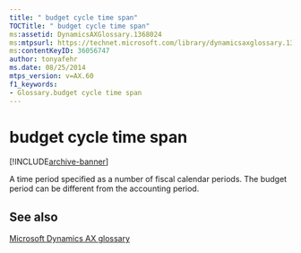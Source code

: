 ```yaml
---
title: " budget cycle time span"
TOCTitle: " budget cycle time span"
ms:assetid: DynamicsAXGlossary.1368024
ms:mtpsurl: https://technet.microsoft.com/library/dynamicsaxglossary.1368024(v=AX.60)
ms:contentKeyID: 36056747
author: tonyafehr
ms.date: 08/25/2014
mtps_version: v=AX.60
f1_keywords:
- Glossary.budget cycle time span
---
```


# budget cycle time span


[!INCLUDE[archive-banner](includes/archive-banner.md)]

A time period specified as a number of fiscal calendar periods. The budget period can be different from the accounting period.

## See also

[Microsoft Dynamics AX glossary](glossary/microsoft-dynamics-ax-glossary.md)

  


